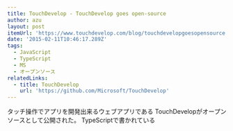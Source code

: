 ```yaml
---
title: TouchDevelop - TouchDevelop goes open-source
author: azu
layout: post
itemUrl: 'https://www.touchdevelop.com/blog/touchdevelopgoesopensource'
date: '2015-02-11T10:46:17.289Z'
tags:
  - JavaScript
  - TypeScript
  - MS
  - オープンソース
relatedLinks:
  - title: TouchDevelop
    url: 'https://github.com/Microsoft/TouchDevelop'
---
```

タッチ操作でアプリを開発出来るウェブアプリである TouchDevelopがオープンソースとして公開された。
TypeScriptで書かれている
